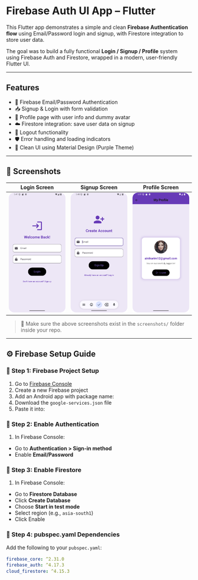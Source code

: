 #  Firebase Auth UI App – Flutter 

This Flutter app demonstrates a simple and clean **Firebase Authentication flow** using Email/Password login and signup, with Firestore integration to store user data.

The goal was to build a fully functional **Login / Signup / Profile** system using Firebase Auth and Firestore, wrapped in a modern, user-friendly Flutter UI.


---

##  Features

- 🔐 Firebase Email/Password Authentication
- 📥 Signup & Login with form validation
- 👤 Profile page with user info and dummy avatar
- ☁️ Firestore integration: save user data on signup
- 🚪 Logout functionality
- 🛡️ Error handling and loading indicators
- 🎨 Clean UI using Material Design (Purple Theme)

---

## 📱 Screenshots

| Login Screen | Signup Screen | Profile Screen |
|--------------|---------------|----------------|
| ![Login](screenshots/login_screen.png) | ![Signup](screenshots/signup_screen.png) | ![Profile](screenshots/profile_screen.png) |

> 📸 Make sure the above screenshots exist in the `screenshots/` folder inside your repo.

---

## ⚙️ Firebase Setup Guide

### 🔹 Step 1: Firebase Project Setup

1. Go to [Firebase Console](https://console.firebase.google.com)
2. Create a new Firebase project
3. Add an Android app with package name:
4. Download the `google-services.json` file
5. Paste it into:


### 🔹 Step 2: Enable Authentication

1. In Firebase Console:
- Go to **Authentication > Sign-in method**
- Enable **Email/Password**

### 🔹 Step 3: Enable Firestore

1. In Firebase Console:
- Go to **Firestore Database**
- Click **Create Database**
- Choose **Start in test mode**
- Select region (e.g., `asia-south1`)
- Click Enable

### 🔹 Step 4: pubspec.yaml Dependencies

Add the following to your `pubspec.yaml`:

```yaml
firebase_core: ^2.31.0
firebase_auth: ^4.17.3
cloud_firestore: ^4.15.3
